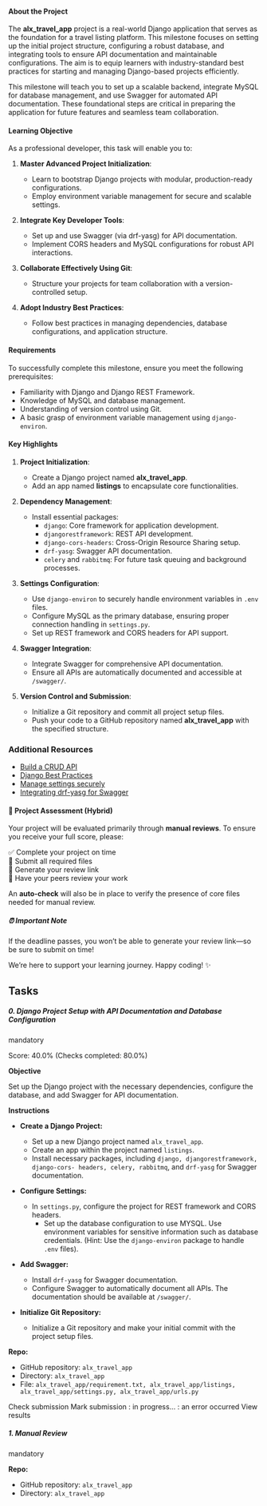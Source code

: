 #### **About the Project**

The **alx_travel_app** project is a real-world Django application that serves as the foundation for a travel listing platform. This milestone focuses on setting up the initial project structure, configuring a robust database, and integrating tools to ensure API documentation and maintainable configurations. The aim is to equip learners with industry-standard best practices for starting and managing Django-based projects efficiently.

This milestone will teach you to set up a scalable backend, integrate MySQL for database management, and use Swagger for automated API documentation. These foundational steps are critical in preparing the application for future features and seamless team collaboration.

#### **Learning Objective**

As a professional developer, this task will enable you to:

1.  **Master Advanced Project Initialization**:
    
    -   Learn to bootstrap Django projects with modular, production-ready configurations.
    -   Employ environment variable management for secure and scalable settings.
2.  **Integrate Key Developer Tools**:
    
    -   Set up and use Swagger (via drf-yasg) for API documentation.
    -   Implement CORS headers and MySQL configurations for robust API interactions.
3.  **Collaborate Effectively Using Git**:
    
    -   Structure your projects for team collaboration with a version-controlled setup.
4.  **Adopt Industry Best Practices**:
    
    -   Follow best practices in managing dependencies, database configurations, and application structure.

#### **Requirements**

To successfully complete this milestone, ensure you meet the following prerequisites:

-   Familiarity with Django and Django REST Framework.
-   Knowledge of MySQL and database management.
-   Understanding of version control using Git.
-   A basic grasp of environment variable management using `django-environ`.

#### **Key Highlights**

1.  **Project Initialization**:
    
    -   Create a Django project named **alx_travel_app**.
    -   Add an app named **listings** to encapsulate core functionalities.
2.  **Dependency Management**:
    
    -   Install essential packages:
        -   `django`: Core framework for application development.
        -   `djangorestframework`: REST API development.
        -   `django-cors-headers`: Cross-Origin Resource Sharing setup.
        -   `drf-yasg`: Swagger API documentation.
        -   `celery` and `rabbitmq`: For future task queuing and background processes.
3.  **Settings Configuration**:
    
    -   Use `django-environ` to securely handle environment variables in `.env` files.
    -   Configure MySQL as the primary database, ensuring proper connection handling in `settings.py`.
    -   Set up REST framework and CORS headers for API support.
4.  **Swagger Integration**:
    
    -   Integrate Swagger for comprehensive API documentation.
    -   Ensure all APIs are automatically documented and accessible at `/swagger/`.
5.  **Version Control and Submission**:
    
    -   Initialize a Git repository and commit all project setup files.
    -   Push your code to a GitHub repository named **alx_travel_app** with the specified structure.

### Additional Resources

-   [Build a CRUD API](/rltoken/RIoYPo00ICstYSVxytEtFQ "Build a CRUD API")
-   [Django Best Practices](/rltoken/nLDnWVi_0eH_zo7qE6hKig "Django Best Practices")
-   [Manage settings securely](/rltoken/AIhdrI--XIMZkvSF-L1XFA "Manage settings securely")
-   [Integrating drf-yasg for Swagger](/rltoken/b0A9zBm_zAND0nf9ji3ZXQ "Integrating drf-yasg for Swagger")

#### 📝 Project Assessment (Hybrid)

Your project will be evaluated primarily through **manual reviews**. To ensure you receive your full score, please:

✅ Complete your project on time  
📄 Submit all required files  
🔗 Generate your review link  
👥 Have your peers review your work

An **auto-check** will also be in place to verify the presence of core files needed for manual review.

##### ⏰ Important Note

If the deadline passes, you won’t be able to generate your review link—so be sure to submit on time!

We’re here to support your learning journey. Happy coding! ✨

## Tasks

##### 0\. Django Project Setup with API Documentation and Database Configuration

mandatory

Score: 40.0% (Checks completed: 80.0%)

**Objective**

Set up the Django project with the necessary dependencies, configure the database, and add Swagger for API documentation.

**Instructions**

-   **Create a Django Project:**
    
    -   Set up a new Django project named `alx_travel_app`.
    -   Create an app within the project named `listings`.
    -   Install necessary packages, including `django, djangorestframework, django-cors- headers, celery, rabbitmq`, and `drf-yasg` for Swagger documentation.
-   **Configure Settings:**
    
    -   In `settings.py`, configure the project for REST framework and CORS headers.
        -   Set up the database configuration to use MYSQL. Use environment variables for sensitive information such as database credentials. (Hint: Use the `django-environ` package to handle `.env` files).
-   **Add Swagger:**
    
    -   Install `drf-yasg` for Swagger documentation.
    -   Configure Swagger to automatically document all APIs. The documentation should be available at `/swagger/`.
-   **Initialize Git Repository:**
    
    -   Initialize a Git repository and make your initial commit with the project setup files.

**Repo:**

-   GitHub repository: `alx_travel_app`
-   Directory: `alx_travel_app`
-   File: `alx_travel_app/requirement.txt, alx_travel_app/listings, alx_travel_app/settings.py, alx_travel_app/urls.py`

Check submission Mark submission : in progress... : an error occurred View results

##### 1\. Manual Review

mandatory

**Repo:**

-   GitHub repository: `alx_travel_app`
-   Directory: `alx_travel_app`
